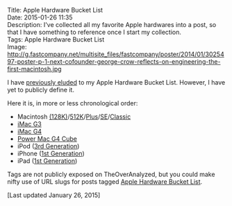 Title: Apple Hardware Bucket List  
Date: 2015-01-26 11:35  
Description: I've collected all my favorite Apple hardwares into a post, so that I have something to reference once I start my collection.  
Tags: Apple Hardware Bucket List  
Image: http://g.fastcompany.net/multisite_files/fastcompany/poster/2014/01/3025497-poster-p-1-next-cofounder-george-crow-reflects-on-engineering-the-first-macintosh.jpg  

I have [previously eluded][elu] to my Apple Hardware Bucket List. However, I have yet to publicly define it.

Here it is, in more or less chronological order:

* Macintosh [(128K)][f]/[512K][s]/[Plus][t]/[SE][fo]/[Classic][fi]
* [iMac G3][wikipedia]
* [iMac G4][wikipedia 2]
* [Power Mac G4 Cube][wikipedia 3]
* iPod ([3rd Generation][wikipedia 4])
* iPhone ([1st Generation][wikipedia 5])
* iPad ([1st Generation][wikipedia 6])

Tags are not publicly exposed on TheOverAnalyzed, but you could make nifty use of URL slugs for posts tagged [Apple Hardware Bucket List][ahbl].

[Last updated January 26, 2015]

[ahbl]: /tags/Apple%20Hardware%20Bucket%20List "Posts about my Apple hardware bucket list"
[elu]: /2015/1/14/this-imac-concept-is-ridiculous-in-the-best-possible-way "My post about that neat iMac concept"
[f]: https://en.wikipedia.org/wiki/Macintosh_128K "Wikipedia: the original Macintosh"
[s]: https://en.wikipedia.org/wiki/Macintosh_512K "Wikipedia: Macintosh 512K"
[t]: https://en.wikipedia.org/wiki/Macintosh_Plus "Wikipedia: Macintosh Plus"
[fi]: https://en.wikipedia.org/wiki/Macintosh_Classic "Wikipedia: Macintosh Classic"
[fo]: https://en.wikipedia.org/wiki/Macintosh_SE "Wikipedia: Macintosh SE"
[wikipedia]: https://en.wikipedia.org/wiki/IMac_G3 "Wikipedia: iMac G3"
[wikipedia 2]: https://en.wikipedia.org/wiki/IMac_G4 "Wikipedia: iMac G4"
[wikipedia 3]: https://en.wikipedia.org/wiki/Power_Mac_G4_Cube "Wikipedia: Power Mac G4 Cube"
[wikipedia 4]: https://en.wikipedia.org/wiki/IPod_Classic#3rd_generation "Wikipedia: iPod Classic (3rd Generation)"
[wikipedia 5]: https://en.wikipedia.org/wiki/IPhone_(1st_generation) "Wikipedia: the original iPhone"
[wikipedia 6]: https://en.wikipedia.org/wiki/IPad_(1st_generation) "Wikipedia: the original iPad"